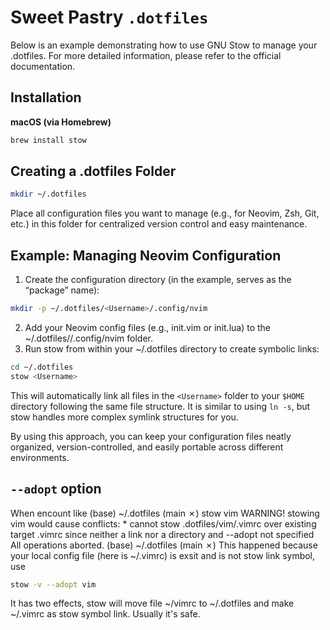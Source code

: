 # Sweet Pastry `.dotfiles`

Below is an example demonstrating how to use GNU Stow to manage your .dotfiles. For more detailed information, please refer to the official documentation.

## Installation

**macOS (via Homebrew)**
```sh
brew install stow
```
## Creating a .dotfiles Folder
```sh
mkdir ~/.dotfiles
```
Place all configuration files you want to manage (e.g., for Neovim, Zsh, Git, etc.) in this folder for centralized version control and easy maintenance.

## Example: Managing Neovim Configuration
1.	Create the configuration directory (in the example, <Username> serves as the “package” name):
```sh
mkdir -p ~/.dotfiles/<Username>/.config/nvim
```
2.	Add your Neovim config files (e.g., init.vim or init.lua) to the ~/.dotfiles/<Username>/.config/nvim folder.
3.	Run stow from within your ~/.dotfiles directory to create symbolic links:
```sh
cd ~/.dotfiles
stow <Username>
```
This will automatically link all files in the `<Username>` folder to your `$HOME` directory following the same file structure. It is similar to using `ln -s`, but stow handles more complex symlink structures for you.

By using this approach, you can keep your configuration files neatly organized, version-controlled, and easily portable across different environments.

## `--adopt` option
When encount like
    (base) ~/.dotfiles (main ✗) stow vim
    WARNING! stowing vim would cause conflicts:
    * cannot stow .dotfiles/vim/.vimrc over existing target .vimrc since neither a link nor a directory and --adopt not specified
    All operations aborted.
    (base) ~/.dotfiles (main ✗)
This happened because your local config file (here is ~/.vimrc) is exsit and is not stow link symbol, use
```sh
stow -v --adopt vim
```
It has two effects, stow will move file ~/vimrc to ~/.dotfiles and make ~/.vimrc as stow symbol link. Usually it's safe.